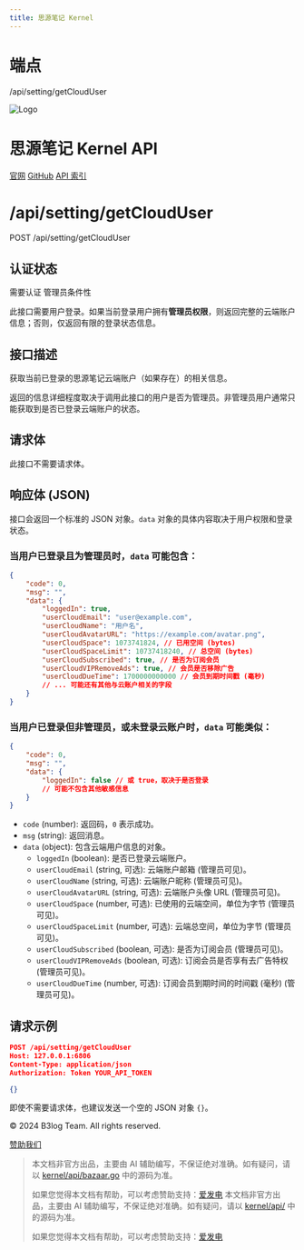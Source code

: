 ```yaml
---
title: 思源笔记 Kernel
---
```

# 端点

/api/setting/getCloudUser

![Logo](../logo.png)

# 思源笔记 Kernel API

[官网](https://b3log.org/siyuan) [GitHub](https://github.com/siyuan-note/siyuan) [API 索引](../index.html)

# /api/setting/getCloudUser

POST /api/setting/getCloudUser

## 认证状态

需要认证 管理员条件性

此接口需要用户登录。如果当前登录用户拥有**管理员权限**，则返回完整的云端账户信息；否则，仅返回有限的登录状态信息。

## 接口描述

获取当前已登录的思源笔记云端账户（如果存在）的相关信息。

返回的信息详细程度取决于调用此接口的用户是否为管理员。非管理员用户通常只能获取到是否已登录云端账户的状态。

## 请求体

此接口不需要请求体。

## 响应体 (JSON)

接口会返回一个标准的 JSON 对象。`data` 对象的具体内容取决于用户权限和登录状态。

### 当用户已登录且为管理员时，`data` 可能包含：

```json
{
    "code": 0,
    "msg": "",
    "data": {
        "loggedIn": true,
        "userCloudEmail": "user@example.com",
        "userCloudName": "用户名",
        "userCloudAvatarURL": "https://example.com/avatar.png",
        "userCloudSpace": 1073741824, // 已用空间 (bytes)
        "userCloudSpaceLimit": 10737418240, // 总空间 (bytes)
        "userCloudSubscribed": true, // 是否为订阅会员
        "userCloudVIPRemoveAds": true, // 会员是否移除广告
        "userCloudDueTime": 1700000000000 // 会员到期时间戳 (毫秒)
        // ... 可能还有其他与云账户相关的字段
    }
}
```

### 当用户已登录但非管理员，或未登录云账户时，`data` 可能类似：

```json
{
    "code": 0,
    "msg": "",
    "data": {
        "loggedIn": false // 或 true，取决于是否登录
        // 可能不包含其他敏感信息
    }
}
```

-   `code` (number): 返回码，`0` 表示成功。
-   `msg` (string): 返回消息。
-   `data` (object): 包含云端用户信息的对象。
    -   `loggedIn` (boolean): 是否已登录云端账户。
    -   `userCloudEmail` (string, 可选): 云端账户邮箱 (管理员可见)。
    -   `userCloudName` (string, 可选): 云端账户昵称 (管理员可见)。
    -   `userCloudAvatarURL` (string, 可选): 云端账户头像 URL (管理员可见)。
    -   `userCloudSpace` (number, 可选): 已使用的云端空间，单位为字节 (管理员可见)。
    -   `userCloudSpaceLimit` (number, 可选): 云端总空间，单位为字节 (管理员可见)。
    -   `userCloudSubscribed` (boolean, 可选): 是否为订阅会员 (管理员可见)。
    -   `userCloudVIPRemoveAds` (boolean, 可选): 订阅会员是否享有去广告特权 (管理员可见)。
    -   `userCloudDueTime` (number, 可选): 订阅会员到期时间的时间戳 (毫秒) (管理员可见)。

## 请求示例

```json
POST /api/setting/getCloudUser
Host: 127.0.0.1:6806
Content-Type: application/json
Authorization: Token YOUR_API_TOKEN

{}
```

即使不需要请求体，也建议发送一个空的 JSON 对象 `{}`。

© 2024 B3log Team. All rights reserved.

[赞助我们](https://ld246.com/sponsor)
> 本文档非官方出品，主要由 AI 辅助编写，不保证绝对准确。如有疑问，请以 [kernel/api/bazaar.go](https://github.com/siyuan-note/siyuan/blob/master/kernel/api/bazaar.go) 中的源码为准。
> 
> 如果您觉得本文档有帮助，可以考虑赞助支持：[爱发电](https://afdian.com/a/leolee9086?tab=feed)
> 本文档非官方出品，主要由 AI 辅助编写，不保证绝对准确。如有疑问，请以 [kernel/api/](https://github.com/siyuan-note/siyuan/blob/master/kernel/api/) 中的源码为准。
> 
> 如果您觉得本文档有帮助，可以考虑赞助支持：[爱发电](https://afdian.com/a/leolee9086?tab=feed)
